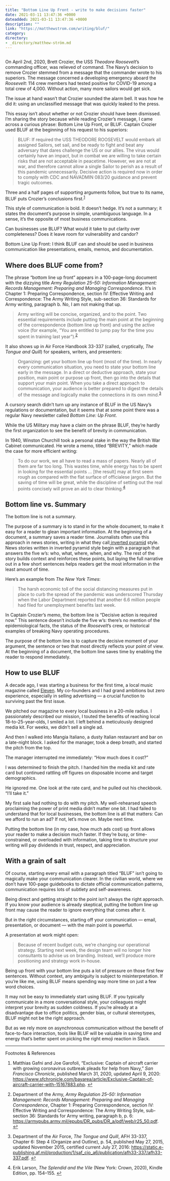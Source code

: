 ```yaml
---
title: "Bottom Line Up Front - write to make decisions faster"
date: 2021-03-11 13:47:36 +0000
dateadded: 2021-03-11 13:47:36 +0000
description: ""
link: "https://matthewstrom.com/writing/bluf/"
category:
directory:
- _directory/matthew-ström.md
---
```

<figure data-type="image"><img src="https://matthewstrom.com/images/bluf.jpg" alt=""></figure>
<p>On April 2nd, 2020, Brett Crozier, the USS <em>Theodore Roosevelt</em>’s commanding officer, was relieved of command. The Navy’s decision to remove Crozier stemmed from a message that the commander wrote to his superiors. The message concerned a developing emergency aboard the <em>Roosevelt</em>: 114 crew members had tested positive for COVID-19 among a total crew of 4,000. Without action, many more sailors would get sick.</p>
<p>The issue at hand wasn’t that Crozier sounded the alarm bell. It was how he did it: using an unclassified message that was quickly leaked to the press.</p>
<p>This essay isn’t about whether or not Crozier should have been dismissed. I’m sharing the story because while reading Crozier’s message, I came across a curious phrase: Bottom Line Up Front, or BLUF. Captain Crozier used BLUF at the beginning of his request to his superiors:</p>
<blockquote>
<p>BLUF: If required the USS THEODORE ROOSEVELT would embark all assigned Sailors, set sail, and be ready to fight and beat any adversary that dares challenge the US or our allies. The virus would certainly have an impact, but in combat we are willing to take certain risks that are not acceptable in peacetime. However, we are not at war, and therefore cannot allow a single Sailor to perish as a result of this pandemic unnecessarily. Decisive action is required now in order to comply with CDC and NAVADMIN 083/20 guidance and prevent tragic outcomes.</p>
</blockquote>
<p>Three and a half pages of supporting arguments follow, but true to its name, BLUF puts Crozier’s conclusions first.<sup class="footnote-ref"><a href="#fn1" id="fnref1">1</a></sup></p>
<p>This style of communication is bold. It doesn’t hedge. It’s not a summary; it states the document’s purpose in simple, unambiguous language. In a sense, it’s the opposite of most business communications.</p>
<p>Can businesses use BLUF? What would it take to put clarity over completeness? Does it leave room for vulnerability and candor?</p>
<p>Bottom Line Up Front: I think BLUF can and should be used in business communication like presentations, emails, memos, and documentation.</p>
<h2 id="where-does-bluf-come-from%3F">Where does BLUF come from?</h2>
<p>The phrase “bottom line up front” appears in a 100-page-long document with the dizzying title <em>Army Regulation 25–50: Information Management: Records Management: Preparing and Managing Correspondence</em>. It’s in Chapter 1: Preparing Correspondence, section IV: Effective Writing and Correspondence: The Army Writing Style, sub-section 36: Standards for Army writing, paragraph b. No, I am not making that up.</p>
<blockquote>
<p>Army writing will be concise, organized, and to the point. Two essential requirements include putting the main point at the beginning of the correspondence (bottom line up front) and using the active voice (for example, “You are entitled to jump pay for the time you spent in training last year”).<sup class="footnote-ref"><a href="#fn2" id="fnref2">2</a></sup></p>
</blockquote>
<p>It also shows up in Air Force Handbook 33-337 (called, cryptically, <em>The Tongue and Quill</em>) for speakers, writers, and presenters:</p>
<blockquote>
<p>Organizing: get your bottom line up front (most of the time). In nearly every communication situation, you need to state your bottom line early in the message. In a direct or deductive approach, state your position, main point or purpose up front, then go into the details that support your main point. When you take a direct approach to communication, your audience is better prepared to digest the details of the message and logically make the connections in its own mind.<sup class="footnote-ref"><a href="#fn3" id="fnref3">3</a></sup></p>
</blockquote>
<p>A cursory search didn’t turn up any instance of BLUF in the US Navy’s regulations or documentation, but it seems that at some point there was a regular Navy newsletter called <em>Bottom Line: Up Front</em>.</p>
<p>While the US Military may have a claim on the phrase BLUF, they’re hardly the first organization to see the benefit of brevity in communication.</p>
<p>In 1940, Winston Churchill took a personal stake in the way the British War Cabinet communicated. He wrote a memo, titled “BREVITY,” which made the case for more efficient writing:</p>
<blockquote>
<p>To do our work, we all have to read a mass of papers. Nearly all of them are far too long. This wastes time, while energy has to be spent in looking for the essential points … [the result] may at first seem rough as compared with the flat surface of officialese jargon. But the saving of time will be great, while the discipline of setting out the real points concisely will prove an aid to clear thinking.<sup class="footnote-ref"><a href="#fn4" id="fnref4">4</a></sup></p>
</blockquote>
<h2 id="bottom-line-vs.-summary">Bottom line vs. Summary</h2>
<p>The bottom line is not a summary.</p>
<p>The purpose of a summary is to stand in for the whole document, to make it easy for a reader to glean important information. At the beginning of a document, a summary saves a reader time. Journalists often use this approach in news stories, writing in what they call<a href="https://owl.purdue.edu/owl/subject_specific_writing/journalism_and_journalistic_writing/the_inverted_pyramid.html" target="_blank" rel="noopener"> inverted pyramid</a> style. News stories written in inverted pyramid style begin with a paragraph that answers the five w’s: who, what, where, when, and why. The rest of the story builds context and reinforces these points, but laying the full narrative out in a few short sentences helps readers get the most information in the least amount of time.</p>
<p>Here’s an example from <em>The New York Times</em>:</p>
<blockquote>
<p>The harsh economic toll of the social distancing measures put in place to curb the spread of the pandemic was underscored Thursday when the Labor Department reported that another 6.6 million people had filed for unemployment benefits last week.</p>
</blockquote>
<p>In Captain Crozier’s memo, the bottom line is “Decisive action is required now.” This sentence doesn’t include the five w’s: there’s no mention of the epidemiological facts, the status of the <em>Roosevelt</em>’s crew, or historical examples of breaking Navy operating procedures.</p>
<p>The purpose of the bottom line is to capture the decisive moment of your argument, the sentence or two that most directly reflects your point of view. At the beginning of a document, the bottom line saves time by enabling the reader to respond immediately.</p>
<h2 id="how-to-use-bluf">How to use BLUF</h2>
<p>A decade ago, I was starting a business for the first time, a local music magazine called <a href="https://www.facebook.com/ElevenMagazine" target="_blank" rel="noopener">Eleven</a>. My co-founders and I had grand ambitions but zero experience, especially in selling advertising — a crucial function to surviving past the first issue.</p>
<p>We pitched our magazine to every local business in a 20-mile radius. I passionately described our mission, I touted the benefits of reaching local 18-to-25-year-olds, I smiled a lot. I left behind a meticulously designed media kit. For weeks, we didn’t sell a single ad.</p>
<p>And then I walked into Mangia Italiano, a dusty Italian restaurant and bar on a late-night block. I asked for the manager, took a deep breath, and started the pitch from the top.</p>
<p>The manager interrupted me immediately: “How much does it cost?”</p>
<p>I was determined to finish the pitch. I handed him the media kit and rate card but continued rattling off figures on disposable income and target demographics.</p>
<p>He ignored me. One look at the rate card, and he pulled out his checkbook. “I’ll take it.”</p>
<p>My first sale had nothing to do with my pitch. My well-rehearsed speech proclaiming the power of print media didn’t matter one bit. I had failed to understand that for local businesses, the bottom line is all that matters: Can we afford to run an ad? If not, let’s move on. Maybe next time.</p>
<p>Putting the bottom line (in my case, how much ads cost) up front allows your reader to make a decision much faster. If they’re busy, or time-constrained, or overloaded with information, taking time to structure your writing will pay dividends in trust, respect, and appreciation.</p>
<h2 id="with-a-grain-of-salt">With a grain of salt</h2>
<p>Of course, starting every email with a paragraph titled “BLUF” isn’t going to magically make your communication clearer. In the civilian world, where we don’t have 100-page guidebooks to dictate official communication patterns, communication requires lots of subtlety and self-awareness.</p>
<p>Being direct and getting straight to the point isn’t always the right approach. If you know your audience is already skeptical, putting the bottom line up front may cause the reader to ignore everything that comes after it.</p>
<p>But in the right circumstances, starting off your communication — email, presentation, or document — with the main point is powerful.</p>
<p>A presentation at work might open:</p>
<blockquote>
<p>Because of recent budget cuts, we’re changing our operational strategy. Starting next week, the design team will no longer hire consultants to advise us on branding. Instead, we’ll produce more positioning and strategy work in-house.</p>
</blockquote>
<p>Being up front with your bottom line puts a lot of pressure on those first few sentences. Without context, any ambiguity is subject to misinterpretation. If you’re like me, using BLUF means spending way more time on just a few word choices.</p>
<p>It may not be easy to immediately start using BLUF. If you typically communicate in a more conversational style, your colleagues might interpret your brevity as sudden coldness. If you’re already at a disadvantage due to office politics, gender bias, or cultural stereotypes, BLUF might not be the right approach.</p>
<p>But as we rely more on asynchronous communication without the benefit of face-to-face interaction, tools like BLUF will be valuable in saving time and energy that’s better spent on picking the right emoji reaction in Slack.</p>
<hr>
<section class="footnotes l--space-compact">
<div class="t--weight-bold l--pad-btm-s">Footnotes & References</div>
<ol class="footnotes-list">
<li id="fn1" class="footnote-item"><p>Matthias Gafni and Joe Garofoli, “Exclusive: Captain of aircraft carrier with growing coronavirus outbreak pleads for help from Navy,” <em>San Francisco Chronicle</em>, published March 31, 2020, updated April 9, 2020: <a href="https://www.sfchronicle.com/bayarea/article/Exclusive-Captain-of-aircraft-carrier-with-15167883.php" target="_blank" rel="noopener">https://www.sfchronicle.com/bayarea/article/Exclusive-Captain-of-aircraft-carrier-with-15167883.php</a>. <a href="#fnref1" class="footnote-backref">↩︎</a></p>
</li>
<li id="fn2" class="footnote-item"><p>Department of the Army, <em>Army Regulation 25–50: Information Management: Records Management: Preparing and Managing Correspondence</em>, Chapter 1: Preparing Correspondence, section IV: Effective Writing and Correspondence: The Army Writing Style, sub-section 36: Standards for Army writing, paragraph b, p. 6: <a href="https://armypubs.army.mil/epubs/DR_pubs/DR_a/pdf/web/r25_50.pdf" target="_blank" rel="noopener">https://armypubs.army.mil/epubs/DR_pubs/DR_a/pdf/web/r25_50.pdf</a>. <a href="#fnref2" class="footnote-backref">↩︎</a></p>
</li>
<li id="fn3" class="footnote-item"><p>Department of the Air Force, <em>The Tongue and Quill</em>, AFH 33-337, Chapter 6: Step 4 (Organize and Outline), p. 54, published May 27, 2015, updated November 2015, certified current July 27, 2016: <a href="https://static.e-publishing.af.mil/production/1/saf_cio_a6/publication/afh33-337/afh33-337.pdf" target="_blank" rel="noopener">https://static.e-publishing.af.mil/production/1/saf_cio_a6/publication/afh33-337/afh33-337.pdf</a>. <a href="#fnref3" class="footnote-backref">↩︎</a></p>
</li>
<li id="fn4" class="footnote-item"><p>Erik Larson, <em>The Splendid and the Vile</em> (New York: Crown, 2020), Kindle Edition, pp. 154–155. <a href="#fnref4" class="footnote-backref">↩︎</a></p>
</li>
</ol>
</section>

